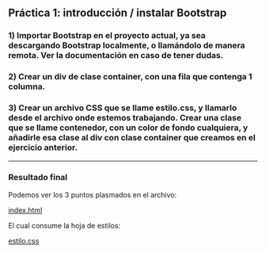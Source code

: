 ## Práctica 1: introducción / instalar Bootstrap

### 1) Importar Bootstrap en el proyecto actual, ya sea descargando Bootstrap localmente, o llamándolo de manera remota. Ver la documentación en caso de tener dudas.

### 2) Crear un div de clase container, con una fila que contenga 1 columna.

### 3) Crear un archivo CSS que se llame estilo.css, y llamarlo desde el archivo onde estemos trabajando. Crear una clase que se llame contenedor, con un color de fondo cualquiera, y añadirle esa clase al div con clase container que creamos en el ejercicio anterior.

---

### Resultado final

Podemos ver los 3 puntos plasmados en el archivo:

[index.html](index.html)

El cual consume la hoja de estilos:

[estilo.css](estilo.css)